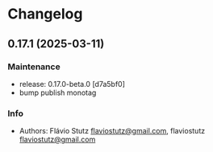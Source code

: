 # Changelog

## 0.17.1 (2025-03-11)

### Maintenance

* release: 0.17.0-beta.0 [d7a5bf0]
* bump publish monotag

### Info

* Authors: Flávio Stutz <flaviostutz@gmail.com>, flaviostutz <flaviostutz@gmail.com>


